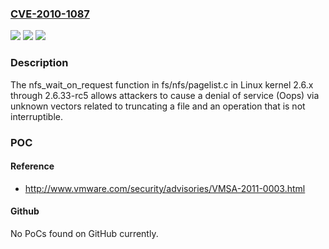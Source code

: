 ### [CVE-2010-1087](https://cve.mitre.org/cgi-bin/cvename.cgi?name=CVE-2010-1087)
![](https://img.shields.io/static/v1?label=Product&message=n%2Fa&color=blue)
![](https://img.shields.io/static/v1?label=Version&message=n%2Fa&color=blue)
![](https://img.shields.io/static/v1?label=Vulnerability&message=n%2Fa&color=brighgreen)

### Description

The nfs_wait_on_request function in fs/nfs/pagelist.c in Linux kernel 2.6.x through 2.6.33-rc5 allows attackers to cause a denial of service (Oops) via unknown vectors related to truncating a file and an operation that is not interruptible.

### POC

#### Reference
- http://www.vmware.com/security/advisories/VMSA-2011-0003.html

#### Github
No PoCs found on GitHub currently.

